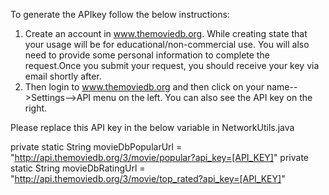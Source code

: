 To generate the APIkey follow the below instructions:
1) Create an account in www.themoviedb.org. While creating state that your usage will be for educational/non-commercial use.
You will also need to provide some personal information to complete the request.Once you submit your request, you should receive your key via email shortly after.
2) Then login to www.themoviedb.org and then click on your name-->Settings-->API menu on the left.
You can also see the API key on the right.


Please replace this API key in the below variable in NetworkUtils.java

 private static String movieDbPopularUrl = "http://api.themoviedb.org/3/movie/popular?api_key=[API_KEY]"
 private static String movieDbRatingUrl = "http://api.themoviedb.org/3/movie/top_rated?api_key=[API_KEY]"
 
 
 

